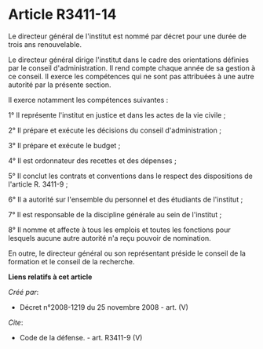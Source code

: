 # Article R3411-14

Le directeur général de l'institut est nommé par décret pour une durée de trois ans renouvelable. 

Le directeur général dirige l'institut dans le cadre des orientations définies par le conseil d'administration. Il rend
compte chaque année de sa gestion à ce conseil. Il exerce les compétences qui ne sont pas attribuées à une autre autorité par
la présente section. 

Il exerce notamment les compétences suivantes : 

1° Il représente l'institut en justice et dans les actes de la vie civile ; 

2° Il prépare et exécute les décisions du conseil d'administration ; 

3° Il prépare et exécute le budget ; 

4° Il est ordonnateur des recettes et des dépenses ; 

5° Il conclut les contrats et conventions dans le respect des dispositions de l'article R. 3411-9 ; 

6° Il a autorité sur l'ensemble du personnel et des étudiants de l'institut ; 

7° Il est responsable de la discipline générale au sein de l'institut ; 

8° Il nomme et affecte à tous les emplois et toutes les fonctions pour lesquels aucune autre autorité n'a reçu pouvoir de
nomination. 

En outre, le directeur général ou son représentant préside le conseil de la formation et le conseil de la recherche.

**Liens relatifs à cet article**

_Créé par_:

  - Décret n°2008-1219 du 25 novembre 2008 - art. (V)

_Cite_:

  - Code de la défense. - art. R3411-9 (V)
